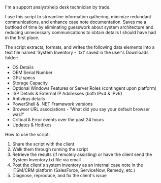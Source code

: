 I'm a support analyst/help desk technician by trade.

I use this script to streamline information gathering, minimize redundant communications, and enhance case note documentation. Saves me a buttload of time by eliminating guesswork about system architecture and reducing unnecessary communications to obtain details I should have had in the first place.

The script extracts, formats, and writes the following data elements into a text file named ‘System Inventory - <Computer Name>.txt’ saved in the user's Downloads folder:

* OS Details
* OEM Serial Number
* GPU specs
* Storage Capacity
* Optional Windows Features or Server Roles (contingent upon platform)
* ISP Details & External IP Addresses (both IPv4 & IPv6)
* Antivirus details
* PowerShell & .NET Framework versions
* Browser URL associations - 'What did you say your default browser was?'
* Critical & Error events over the past 24 hours
* Updates & Hotfixes

How to use the script:

1) Share the script with the client
2) Walk them through running the script
3) Retrieve the results (if remotely assisting) or have the client send the System Inventory.txt file via email
4) Post the client's system inventory as an internal case note in the ITSM/CRM platform (SalesForce, ServiceNow, Remedy, etc.)
5) Diagnose, reproduce, and fix the client's issue
